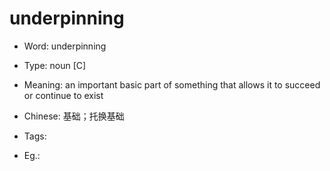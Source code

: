 # underpinning

- Word: underpinning

- Type: noun [C]
- Meaning: an important basic part of something that allows it to succeed or continue to exist
- Chinese: 基础；托换基础
- Tags: 
- Eg.: 

